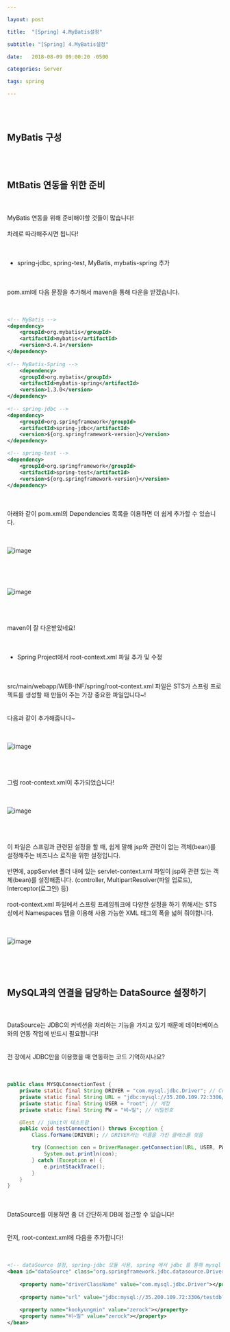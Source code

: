 ```yaml
---

layout: post

title:  "[Spring] 4.MyBatis설정"

subtitle: "[Spring] 4.MyBatis설정"

date:   2018-08-09 09:00:20 -0500

categories: Server

tags: spring

---
```


<br>
<br>

## MyBatis 구성

<br>
<br>


## MtBatis 연동을 위한 준비

<br>
<br>
MyBatis 연동을 위해 준비해야할 것들이 많습니다!
<br>
<br>
차례로 따라해주시면 됩니다!
<br>
<br>
<br>

- spring-jdbc, spring-test, MyBatis, mybatis-spring 추가

<br>
<br>
pom.xml에 다음 문장을 추가해서 maven을 통해 다운을 받겠습니다.
<br>
<br>
<br>

```xml
<!-- MyBatis -->
<dependency>
	<groupId>org.mybatis</groupId>				
    <artifactId>mybatis</artifactId>
	<version>3.4.1</version>
</dependency>
		
<!-- MyBatis-Spring -->
	<dependency>
	<groupId>org.mybatis</groupId>
	<artifactId>mybatis-spring</artifactId>
	<version>1.3.0</version>
</dependency>
		
<!-- spring-jdbc -->
<dependency>
	<groupId>org.springframework</groupId>
	<artifactId>spring-jdbc</artifactId>
	<version>${org.springframework-version}</version>
</dependency>

<!-- spring-test -->
<dependency>
	<groupId>org.springframework</groupId>
	<artifactId>spring-test</artifactId>
	<version>${org.springframework-version}</version>
</dependency>
```

<br>
<br>
아래와 같이 pom.xml의 Dependencies 목록을 이용하면 더 쉽게 추가할 수 있습니다.
<br>
<br>
<br>

![image](/image/Spring_image/Spring_image_30.png)

<br>
<br>
<br>

![image](/image/Spring_image/Spring_image_31.png)

<br>
<br>
<br>
maven이 잘 다운받았네요!
<br>
<br>
<br>

- Spring Project에서 root-context.xml 파일 추가 및 수정

<br>
<br>
src/main/webapp/WEB-INF/spring/root-context.xml 파일은 STS가 스프링 프로젝트를 생성할 때 만들어 주는 가장 중요한 파일입니다~!
<br>
<br>
<br>
다음과 같이 추가해줍니다~
<br>
<br>
<br>

![image](/image/Spring_image/Spring_image_32.png)

<br>
<br>
<br>
그럼 root-context.xml이 추가되었습니다!
<br>
<br>
<br>

![image](/image/Spring_image/Spring_image_33.png)

<br>
<br>
<br>
이 파일은 스프링과 관련된 설정을 할 때, 쉽게 말해  jsp와 관련이 없는 객체(bean)를 설정해주는 비즈니스 로직을 위한 설정입니다.
<br>
<br>
반면에, appServlet 폴더 내에 있는 servlet-context.xml 파일이 jsp와 관련 있는 객체(bean)를 설정해줍니다. 
(controller, MultipartResolver(파일 업로드), Interceptor(로그인) 등)
<br>
<br>
root-context.xml 파일에서 스프링 프레임워크에 다양한 설정을 하기 위해서는 STS 상에서 Namespaces 탭을 이용해 사용 가능한 XML 태그의 폭을 넓혀 줘야합니다.
<br>
<br>
<br>

![image](/image/Spring_image/Spring_image_34.png)

<br>
<br>
<br>

## MySQL과의 연결을 담당하는 DataSource 설정하기

<br>
<br>
DataSource는 JDBC의 커넥션을 처리하는 기능을 가지고 있기 때문에 데이터베이스와의 연동 작업에 반드시 필요합니다!
<br>
<br>
<br>
전 장에서 JDBC만을 이용했을 때 연동하는 코드 기억하시나요?
<br>
<br>
<br>

```java
public class MYSQLConnectionTest {
	private static final String DRIVER = "com.mysql.jdbc.Driver"; // Connection을 구현한 클래스의 이름
	private static final String URL = "jdbc:mysql://35.200.109.72:3306/testdb?useSSL=false"; // mysql 서버 주소
	private static final String USER = "root"; // 계정
	private static final String PW = "비~밀"; // 비밀번호

	@Test // jUnit이 테스트함
	public void testConnection() throws Exception {
		Class.forName(DRIVER); // DRIVER라는 이름을 가진 클래스를 찾음

		try (Connection con = DriverManager.getConnection(URL, USER, PW)) { 
			System.out.println(con);
		} catch (Exception e) {
			e.printStackTrace();
		}
	}
}
```

<br>
<br>
DataSource를 이용하면 좀 더 간단하게 DB에 접근할 수 있습니다!
<br>
<br>
<br>
먼저, root-context.xml에 다음을 추가합니다!
<br>
<br>
<br>

```xml
<!-- dataSource 설정, spring-jdbc 모듈 사용, spring 에서 jdbc 를 통해 mysql 에 접속할 수 있게 함 -->
<bean id="dataSource" class="org.springframework.jdbc.datasource.DriverManagerDataSource">
	
    <property name="driverClassName" value="com.mysql.jdbc.Driver"></property> 
	
    <property name="url" value="jdbc:mysql://35.200.109.72:3306/testdb?useSSL=false"></property>
	
    <property name="kookyungmin" value="zerock"></property>
    <property name="비~밀" value="zerock"></property>
</bean>
```